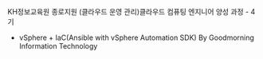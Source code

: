 KH정보교육원 종로지원
 (클라우드 운영 관리)클라우드 컴퓨팅 엔지니어 양성 과정 - 4기
   - vSphere + IaC(Ansible with vSphere Automation SDK)
     By Goodmorning Information Technology
